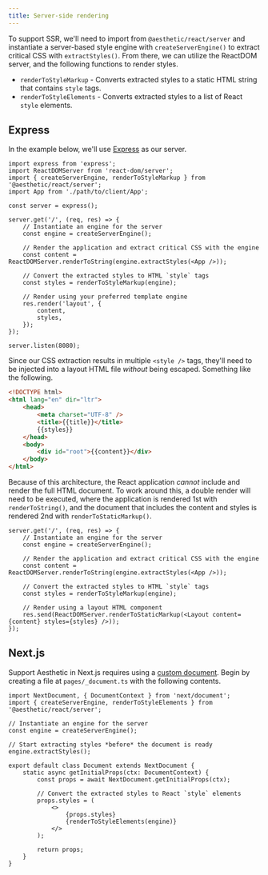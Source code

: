 ```yaml
---
title: Server-side rendering
---
```


To support SSR, we'll need to import from `@aesthetic/react/server` and instantiate a server-based
style engine with `createServerEngine()` to extract critical CSS with `extractStyles()`. From there,
we can utilize the ReactDOM server, and the following functions to render styles.

- `renderToStyleMarkup` - Converts extracted styles to a static HTML string that contains `style`
  tags.
- `renderToStyleElements` - Converts extracted styles to a list of React `style` elements.

## Express

In the example below, we'll use [Express](https://expressjs.com/) as our server.

```tsx {3,10,13,16}
import express from 'express';
import ReactDOMServer from 'react-dom/server';
import { createServerEngine, renderToStyleMarkup } from '@aesthetic/react/server';
import App from './path/to/client/App';

const server = express();

server.get('/', (req, res) => {
	// Instantiate an engine for the server
	const engine = createServerEngine();

	// Render the application and extract critical CSS with the engine
	const content = ReactDOMServer.renderToString(engine.extractStyles(<App />));

	// Convert the extracted styles to HTML `style` tags
	const styles = renderToStyleMarkup(engine);

	// Render using your preferred template engine
	res.render('layout', {
		content,
		styles,
	});
});

server.listen(8080);
```

Since our CSS extraction results in multiple `<style />` tags, they'll need to be injected into a
layout HTML file _without_ being escaped. Something like the following.

```html
<!DOCTYPE html>
<html lang="en" dir="ltr">
	<head>
		<meta charset="UTF-8" />
		<title>{{title}}</title>
		{{styles}}
	</head>
	<body>
		<div id="root">{{content}}</div>
	</body>
</html>
```

Because of this architecture, the React application _cannot_ include and render the full HTML
document. To work around this, a double render will need to be executed, where the application is
rendered 1st with `renderToString()`, and the document that includes the content and styles is
rendered 2nd with `renderToStaticMarkup()`.

```tsx
server.get('/', (req, res) => {
	// Instantiate an engine for the server
	const engine = createServerEngine();

	// Render the application and extract critical CSS with the engine
	const content = ReactDOMServer.renderToString(engine.extractStyles(<App />));

	// Convert the extracted styles to HTML `style` tags
	const styles = renderToStyleMarkup(engine);

	// Render using a layout HTML component
	res.send(ReactDOMServer.renderToStaticMarkup(<Layout content={content} styles={styles} />));
});
```

## Next.js

Support Aesthetic in Next.js requires using a
[custom document](https://nextjs.org/docs/advanced-features/custom-document). Begin by creating a
file at `pages/_document.ts` with the following contents.

```tsx {5,8,18}
import NextDocument, { DocumentContext } from 'next/document';
import { createServerEngine, renderToStyleElements } from '@aesthetic/react/server';

// Instantiate an engine for the server
const engine = createServerEngine();

// Start extracting styles *before* the document is ready
engine.extractStyles();

export default class Document extends NextDocument {
	static async getInitialProps(ctx: DocumentContext) {
		const props = await NextDocument.getInitialProps(ctx);

		// Convert the extracted styles to React `style` elements
		props.styles = (
			<>
				{props.styles}
				{renderToStyleElements(engine)}
			</>
		);

		return props;
	}
}
```
